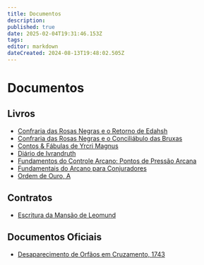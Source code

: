 ```yaml
---
title: Documentos
description: 
published: true
date: 2025-02-04T19:31:46.153Z
tags: 
editor: markdown
dateCreated: 2024-08-13T19:48:02.505Z
---
```


<!-- SUBTITLE: Visão geral sobre Documentos -->

# Documentos

## Livros
- [Confraria das Rosas Negras e o Retorno de Edahsh](/documentos/confraria-das-rosas-negras-e-o-retorno-de-edahsh)
- [Confraria das Rosas Negras e o Conciliábulo das Bruxas](/documentos/confraria-das-rosas-negras-e-o-conciliabulo-das-bruxas)
- [Contos & Fábulas de Yrcri Magnus](/documentos/contos-fabulas-de-yrcri-magnus#contos-fabulas-de-yrcri-magnus)
- [Diário de Ivrandruth](/documentos/diario-ivrandruth)
- [Fundamentos do Controle Arcano: Pontos de Pressão Arcana](/documentos/fundamentos-do-controle-arcano-pontos-de-pressão-arcana)
- [Fundamentais do Arcano para Conjuradores](/documentos/fundamentais-do-arcano-para-conjuradores)
- [Ordem de Ouro, A](/documentos/a-ordem-de-ouro-(livro))

## Contratos
- [Escritura da Mansão de Leomund](/documentos/escritura-da-mansao-de-leomund)

## Documentos Oficiais
- [Desaparecimento de Orfãos em Cruzamento, 1743](/documentos/desaparecimento-de-orfaos-em-cruzamento-1743)

